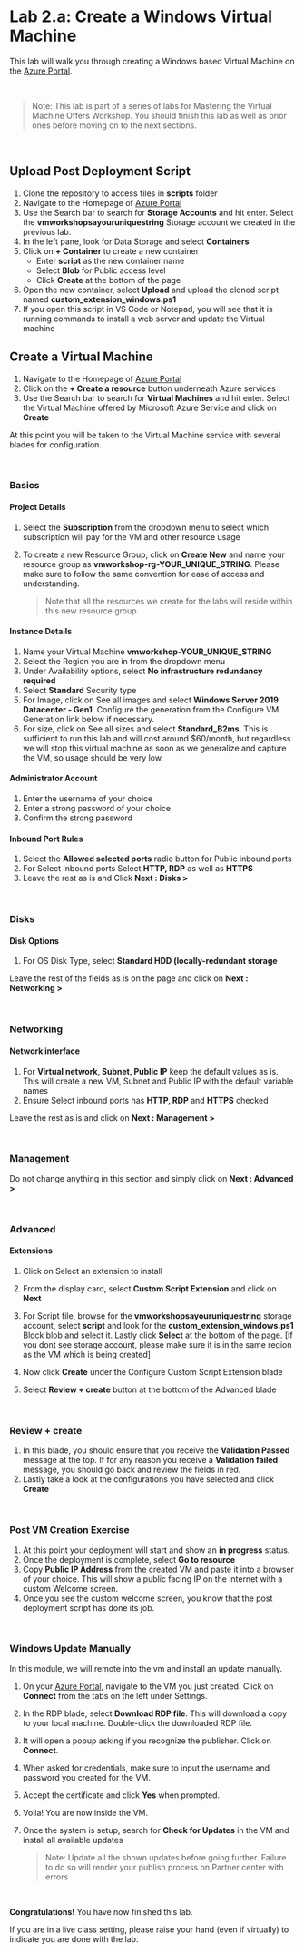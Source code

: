 # Lab 2.a: Create a Windows Virtual Machine 

This lab will walk you through creating a Windows based Virtual Machine on the [Azure Portal](https://portal.azure.com/#home).

<br />

> Note: This lab is part of a series of labs for Mastering the Virtual Machine Offers Workshop. You should finish this lab as well as prior ones before moving on to the next sections.

<br>

## Upload Post Deployment Script
1. Clone the repository to access files in **scripts** folder
1. Navigate to the Homepage of [Azure Portal](https://portal.azure.com/#home) 
1. Use the Search bar to search for **Storage Accounts** and hit enter. Select the **vmworkshopsayouruniquestring** Storage account we created in the previous lab.
1. In the left pane, look for Data Storage and select **Containers**
1. Click on **+ Container** to create a new container
    - Enter **script** as the new container name
    - Select **Blob** for Public access level
    - Click **Create** at the bottom of the page
1. Open the new container, select **Upload** and upload the cloned script named **custom_extension_windows.ps1** 
1. If you open this script in VS Code or Notepad, you will see that it is running commands to install a web server and update the Virtual machine

## Create a Virtual Machine
1. Navigate to the Homepage of [Azure Portal](https://portal.azure.com/#home)
1. Click on the **+ Create a resource** button underneath Azure services
1. Use the Search bar to search for **Virtual Machines** and hit enter. Select the Virtual Machine offered by Microsoft Azure Service and click on **Create**

At this point you will be taken to the Virtual Machine service with several blades for configuration.

<br>

### Basics

#### Project Details

1. Select the **Subscription** from the dropdown menu to select which subscription will pay for the VM and other resource usage
1. To create a new Resource Group, click on **Create New** and name your resource group as **vmworkshop-rg-YOUR_UNIQUE_STRING**. Please make sure to follow the same convention for ease of access and understanding. 

    > Note that all the resources we create for the labs will reside within this new resource group

#### Instance Details

1. Name your Virtual Machine **vmworkshop-YOUR_UNIQUE_STRING**
1. Select the Region you are in from the dropdown menu
1. Under Availability options, select **No infrastructure redundancy required**
1. Select **Standard** Security type
1. For Image, click on See all images and select **Windows Server 2019 Datacenter - Gen1**. Configure the generation from the Configure VM Generation link below if necessary.
1. For size, click on See all sizes and select **Standard_B2ms**. This is sufficient to run this lab and will cost around $60/month, but regardless we will stop this virtual machine as soon as we generalize and capture the VM, so usage should be very low.

#### Administrator Account
1. Enter the username of your choice
1. Enter a strong password of your choice 
1. Confirm the strong password

#### Inbound Port Rules

1. Select the **Allowed selected ports** radio button for Public inbound ports
1. For Select Inbound ports Select **HTTP, RDP** as well as **HTTPS**
1. Leave the rest as is and Click **Next : Disks >** 

<br>

### Disks

#### Disk Options
1. For OS Disk Type, select **Standard HDD (locally-redundant storage**

Leave the rest of the fields as is on the page and click on **Next : Networking >**

<br>

### Networking
#### Network interface
1. For **Virtual network, Subnet, Public IP** keep the default values as is. This will create a new VM, Subnet and Public IP with the default variable names
1. Ensure Select inbound ports has **HTTP, RDP** and **HTTPS** checked

Leave the rest as is and click on **Next : Management >**

<br>

### Management

Do not change anything in this section and simply click on **Next : Advanced >**

<br>

### Advanced

#### Extensions
1. Click on Select an extension to install
1. From the display card, select **Custom Script Extension** and click on **Next**
1. For Script file, browse for the **vmworkshopsayouruniquestring** storage account, select **script** and look for the **custom_extension_windows.ps1** Block blob and select it. Lastly click **Select** at the bottom of the page. [If you dont see storage account, please make sure it is in the same region as the VM which is being created]
1. Now click **Create** under the Configure Custom Script Extension blade

1. Select **Review + create** button at the bottom of the Advanced blade

<br>

### Review + create
1. In this blade, you should ensure that you receive the **Validation Passed** message at the top. If for any reason you receive a **Validation failed** message, you should go back and review the fields in red.
1. Lastly take a look at the configurations you have selected and click **Create**


<br>

### Post VM Creation Exercise
1. At this point your deployment will start and show an **in progress** status. 
1. Once the deployment is complete, select **Go to resource**
1. Copy **Public IP Address** from the created VM and paste it into a browser of your choice. This will show a public facing IP on the internet with a custom Welcome screen. 
1. Once you see the custom welcome screen, you know that the post deployment script has done its job. 


<br>

### Windows Update Manually
In this module, we will remote into the vm and install an update manually. 
1. On your [Azure Portal](htps://portal.azure.com/#home), navigate to the VM you just created. Click on **Connect** from the tabs on the left under Settings.
1. In the RDP blade, select **Download RDP file**. This will download a copy to your local machine. Double-click the downloaded RDP file.
1. It will open a popup asking if you recognize the publisher. Click on **Connect**.
1. When asked for credentials, make sure to input the username and password you created for the VM.
1. Accept the certificate and click **Yes** when prompted.
1. Voila! You are now inside the VM.
1. Once the system is setup, search for **Check for Updates** in the VM and install all available updates

    > Note: Update all the shown updates before going further. Failure to do so will render your publish process on Partner center with errors

<br>

**Congratulations!** You have now finished this lab.

If you are in a live class setting, please raise your hand (even if virtually) to indicate you are done with the lab.

